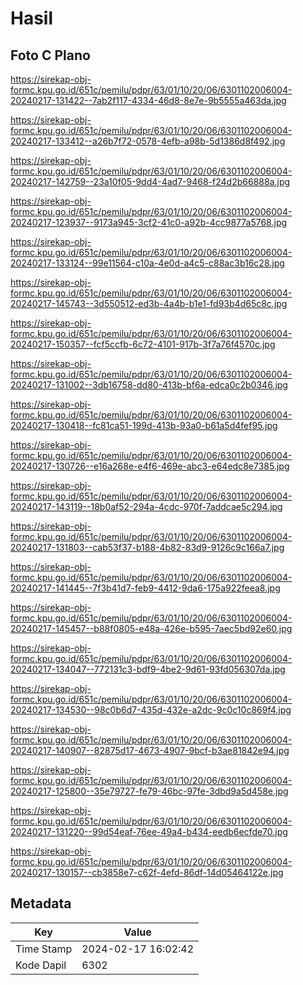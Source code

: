 # Hasil

## Foto C Plano

https://sirekap-obj-formc.kpu.go.id/651c/pemilu/pdpr/63/01/10/20/06/6301102006004-20240217-131422--7ab2f117-4334-46d8-8e7e-9b5555a463da.jpg

https://sirekap-obj-formc.kpu.go.id/651c/pemilu/pdpr/63/01/10/20/06/6301102006004-20240217-133412--a26b7f72-0578-4efb-a98b-5d1386d8f492.jpg

https://sirekap-obj-formc.kpu.go.id/651c/pemilu/pdpr/63/01/10/20/06/6301102006004-20240217-142759--23a10f05-9dd4-4ad7-9468-f24d2b66888a.jpg

https://sirekap-obj-formc.kpu.go.id/651c/pemilu/pdpr/63/01/10/20/06/6301102006004-20240217-123937--9173a945-3cf2-41c0-a92b-4cc9877a5768.jpg

https://sirekap-obj-formc.kpu.go.id/651c/pemilu/pdpr/63/01/10/20/06/6301102006004-20240217-133124--99e11564-c10a-4e0d-a4c5-c88ac3b16c28.jpg

https://sirekap-obj-formc.kpu.go.id/651c/pemilu/pdpr/63/01/10/20/06/6301102006004-20240217-145743--3d550512-ed3b-4a4b-b1e1-fd93b4d65c8c.jpg

https://sirekap-obj-formc.kpu.go.id/651c/pemilu/pdpr/63/01/10/20/06/6301102006004-20240217-150357--fcf5ccfb-6c72-4101-917b-3f7a76f4570c.jpg

https://sirekap-obj-formc.kpu.go.id/651c/pemilu/pdpr/63/01/10/20/06/6301102006004-20240217-131002--3db16758-dd80-413b-bf6a-edca0c2b0346.jpg

https://sirekap-obj-formc.kpu.go.id/651c/pemilu/pdpr/63/01/10/20/06/6301102006004-20240217-130418--fc81ca51-199d-413b-93a0-b61a5d4fef95.jpg

https://sirekap-obj-formc.kpu.go.id/651c/pemilu/pdpr/63/01/10/20/06/6301102006004-20240217-130726--e16a268e-e4f6-469e-abc3-e64edc8e7385.jpg

https://sirekap-obj-formc.kpu.go.id/651c/pemilu/pdpr/63/01/10/20/06/6301102006004-20240217-143119--18b0af52-294a-4cdc-970f-7addcae5c294.jpg

https://sirekap-obj-formc.kpu.go.id/651c/pemilu/pdpr/63/01/10/20/06/6301102006004-20240217-131803--cab53f37-b188-4b82-83d9-9126c9c166a7.jpg

https://sirekap-obj-formc.kpu.go.id/651c/pemilu/pdpr/63/01/10/20/06/6301102006004-20240217-141445--7f3b41d7-feb9-4412-9da6-175a922feea8.jpg

https://sirekap-obj-formc.kpu.go.id/651c/pemilu/pdpr/63/01/10/20/06/6301102006004-20240217-145457--b88f0805-e48a-426e-b595-7aec5bd92e60.jpg

https://sirekap-obj-formc.kpu.go.id/651c/pemilu/pdpr/63/01/10/20/06/6301102006004-20240217-134047--772131c3-bdf9-4be2-9d61-93fd056307da.jpg

https://sirekap-obj-formc.kpu.go.id/651c/pemilu/pdpr/63/01/10/20/06/6301102006004-20240217-134530--98c0b6d7-435d-432e-a2dc-9c0c10c869f4.jpg

https://sirekap-obj-formc.kpu.go.id/651c/pemilu/pdpr/63/01/10/20/06/6301102006004-20240217-140907--82875d17-4673-4907-9bcf-b3ae81842e94.jpg

https://sirekap-obj-formc.kpu.go.id/651c/pemilu/pdpr/63/01/10/20/06/6301102006004-20240217-125800--35e79727-fe79-46bc-97fe-3dbd9a5d458e.jpg

https://sirekap-obj-formc.kpu.go.id/651c/pemilu/pdpr/63/01/10/20/06/6301102006004-20240217-131220--99d54eaf-76ee-49a4-b434-eedb6ecfde70.jpg

https://sirekap-obj-formc.kpu.go.id/651c/pemilu/pdpr/63/01/10/20/06/6301102006004-20240217-130157--cb3858e7-c62f-4efd-86df-14d05464122e.jpg


## Metadata

| Key        | Value               |
| ---------- | ------------------- |
| Time Stamp | 2024-02-17 16:02:42 |
| Kode Dapil | 6302                |



